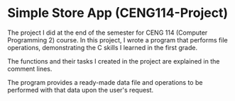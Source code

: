 # Simple Store App (CENG114-Project)

The project I did at the end of the semester for CENG 114 (Computer Programming 2) course. In this project, I wrote a program that performs file operations, demonstrating the C skills I learned in the first grade.

The functions and their tasks I created in the project are explained in the comment lines.

The program provides a ready-made data file and operations to be performed with that data upon the user's request.
